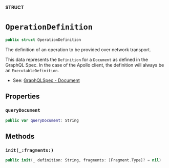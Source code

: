 **STRUCT**

# `OperationDefinition`

```swift
public struct OperationDefinition
```

The definition of an operation to be provided over network transport.

This data represents the `Definition` for a `Document` as defined in the GraphQL Spec.
In the case of the Apollo client, the definition will always be an `ExecutableDefinition`.
- See: [GraphQLSpec - Document](https://spec.graphql.org/draft/#Document)

## Properties
### `queryDocument`

```swift
public var queryDocument: String
```

## Methods
### `init(_:fragments:)`

```swift
public init(_ definition: String, fragments: [Fragment.Type]? = nil)
```
